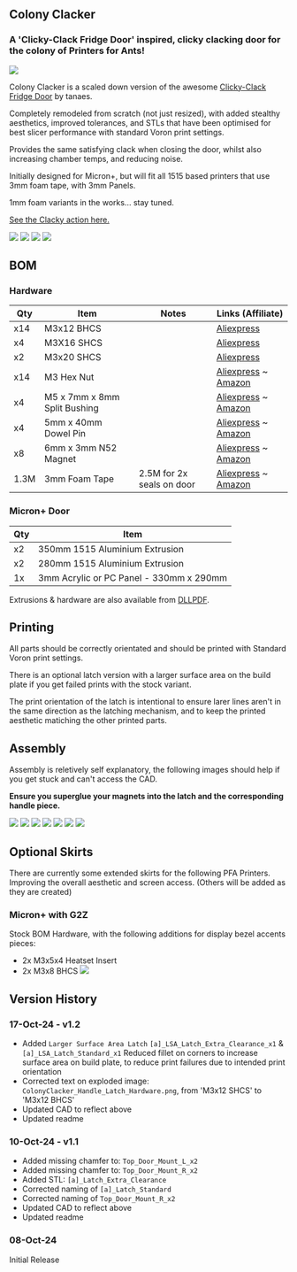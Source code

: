 ## Colony Clacker

### A 'Clicky-Clack Fridge Door' inspired, clicky clacking door for the colony of Printers for Ants!

![](https://github.com/PrintersForAnts/ColonyClacker/blob/main/Images/1-Colony%20Clacker_Full.png)

Colony Clacker is a scaled down version of the awesome [Clicky-Clack Fridge Door](https://github.com/tanaes/whopping_Voron_mods/tree/main/clickyclacky_door) by tanaes.

Completely remodeled from scratch (not just resized), with added stealthy aesthetics, improved tolerances, and STLs that have been optimised for best slicer performance with standard Voron print settings.

Provides the same satisfying clack when closing the door, whilst also increasing chamber temps, and reducing noise.

Initially designed for Micron+, but will fit all 1515 based printers that use 3mm foam tape, with 3mm Panels.

1mm foam variants in the works... stay tuned.

[See the Clacky action here.](https://youtube.com/shorts/yi75DsFQ0eI?si=P8Z4A60wTr4WiRiI)

![](https://github.com/PrintersForAnts/ColonyClacker/blob/main/Images/2-ColonyClacker_Full_Handle.png)
![](https://github.com/PrintersForAnts/ColonyClacker/blob/main/Images/3-ColonyClacker_Full_Hinges.png)
![](https://github.com/PrintersForAnts/ColonyClacker/blob/main/Images/4-ColonyClacker_Handle.png)
![](https://github.com/PrintersForAnts/ColonyClacker/blob/main/Images/5-ColonyClacker_Bottom%20Hinge.png)

## BOM

### Hardware
Qty|Item|Notes|Links (Affiliate)
---|----|----|---
x14|M3x12 BHCS| |[Aliexpress](https://s.click.aliexpress.com/e/_Exdxtsp)
x4|M3X16 SHCS| |[Aliexpress](https://s.click.aliexpress.com/e/_EGPNidr)
x2|M3x20 SHCS| |[Aliexpress](https://s.click.aliexpress.com/e/_EGPNidr)
x14|M3 Hex Nut| |[Aliexpress](https://s.click.aliexpress.com/e/_EwEY3Rf) ~ [Amazon](https://amzn.to/3NtQHXi)
x4|M5 x 7mm x 8mm Split Bushing| |[Aliexpress](https://s.click.aliexpress.com/e/_EvcAzIV) ~ [Amazon](https://amzn.to/3Yrq8rT)
x4|5mm x 40mm Dowel Pin| |[Aliexpress](https://s.click.aliexpress.com/e/_Ex91QWD) ~ [Amazon](https://amzn.to/40eAuNr)
x8|6mm x 3mm N52 Magnet| |[Aliexpress](https://s.click.aliexpress.com/e/_EIDUzuD) ~ [Amazon](https://amzn.to/3YqHEga)
1.3M|3mm Foam Tape|2.5M for 2x seals on door|[Aliexpress](https://s.click.aliexpress.com/e/_EzqH685) ~ [Amazon](https://s.click.aliexpress.com/e/_EzqH685)

### Micron+ Door
Qty|Item
---|---
x2|350mm 1515 Aluminium Extrusion
x2|280mm 1515 Aluminium Extrusion
1x|3mm Acrylic or PC Panel - 330mm x 290mm

Extrusions & hardware are also available from [DLLPDF](https://www.dllpdf.com/colony-clacker).

## Printing
All parts should be correctly orientated and should be printed with Standard Voron print settings.

There is an optional latch version with a larger surface area on the build plate if you get failed prints with the stock variant.

The print orientation of the latch is intentional to ensure larer lines aren't in the same direction as the latching mechanism, and to keep the printed aesthetic matiching the other printed parts.

## Assembly
Assembly is reletively self explanatory, the following images should help if you get stuck and can't access the CAD.

**Ensure you superglue your magnets into the latch and the corresponding handle piece.**

![](https://github.com/PrintersForAnts/ColonyClacker/blob/main/Images/7-ColonyClacker_Handle%20AB_Latch.png)
![](https://github.com/PrintersForAnts/ColonyClacker/blob/main/Images/8-ColonyClacker_Handle_No%20Top.png)
![](https://github.com/PrintersForAnts/ColonyClacker/blob/main/Images/ColonyClacker_Handle_AB_Hardware.png)
![](https://github.com/PrintersForAnts/ColonyClacker/blob/main/Images/ColonyClacker_Handle_C_Hardware.png)
![](https://github.com/PrintersForAnts/ColonyClacker/blob/main/Images/ColonyClacker_Handle_Latch_Hardware.png)
![](https://github.com/PrintersForAnts/ColonyClacker/blob/main/Images/ColonyClacker_HingeBottom_Hardware.png)
![](https://github.com/PrintersForAnts/ColonyClacker/blob/main/Images/ColonyClacker_HingeTop_Hardware.png)

## Optional Skirts
There are currently some extended skirts for the following PFA Printers.
Improving the overall aesthetic and screen access.
(Others will be added as they are created)

### Micron+ with G2Z
Stock BOM Hardware, with the following additions for display bezel accents pieces:
- 2x M3x5x4 Heatset Insert
- 2x M3x8 BHCS
![](https://github.com/PrintersForAnts/ColonyClacker/blob/main/Images/ColonyClacker_Micron_Skirts_cad.png)


## Version History

### 17-Oct-24 - v1.2
- Added `Larger Surface Area Latch`
`[a]_LSA_Latch_Extra_Clearance_x1` & `[a]_LSA_Latch_Standard_x1`
Reduced fillet on corners to increase surface area on build plate, to reduce print failures due to intended print orientation
- Corrected text on exploded image: `ColonyClacker_Handle_Latch_Hardware.png`, from 'M3x12 SHCS' to 'M3x12 BHCS'
- Updated CAD to reflect above
- Updated readme

### 10-Oct-24 - v1.1
- Added missing chamfer to: `Top_Door_Mount_L_x2`
- Added missing chamfer to: `Top_Door_Mount_R_x2`
- Added STL: `[a]_Latch_Extra_Clearance`
- Corrected naming of `[a]_Latch_Standard`
- Corrected naming of `Top_Door_Mount_R_x2`
- Updated CAD to reflect above
- Updated readme

### 08-Oct-24
Initial Release
